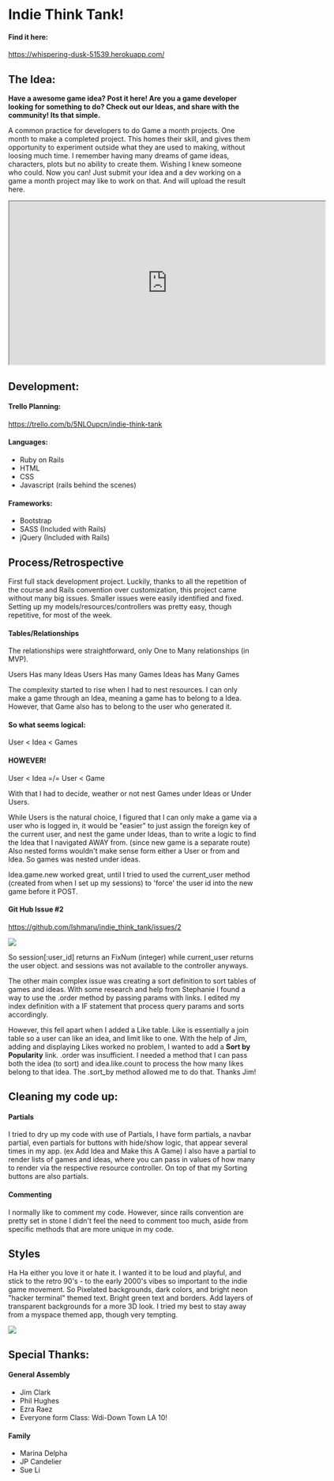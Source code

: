 # Indie Think Tank!

#### Find it here:
https://whispering-dusk-51539.herokuapp.com/

## The Idea:
__Have a awesome game idea? Post it here!
Are you a game developer looking for something to do? Check out our Ideas, and share with the community!
Its that simple.__

A common practice for developers to do Game a month projects. One month to make a completed project. This homes their skill, and gives them opportunity to experiment outside what they are used to making, without loosing much time.
I remember having many dreams of game ideas, characters, plots but no ability to create them. Wishing I knew someone who could. Now you can!
Just submit your idea and a dev working on a game a month project may like to work on that. And will upload the result here.

<iframe src="https://drive.google.com/file/d/0B3PzzLC9kOUFV0E1ZkJ1QjIxYVE/preview" width="640" height="330"></iframe>

## Development: 

#### Trello Planning:
https://trello.com/b/5NLOupcn/indie-think-tank

#### Languages:
* Ruby on Rails
* HTML
* CSS
* Javascript (rails behind the scenes)

#### Frameworks:
* Bootstrap
* SASS (Included with Rails)
* jQuery (Included with Rails)

## Process/Retrospective
First full stack development project. Luckily, thanks to all the repetition of the course and Rails convention over customization, this project came without many big issues. Smaller issues were easily identified and fixed. Setting up my models/resources/controllers was pretty easy, though repetitive, for most of the week. 

#### Tables/Relationships
The relationships were straightforward, only One to Many relationships (in MVP).

Users Has many Ideas
Users Has many Games
Ideas has Many Games

The complexity started to rise when I had to nest resources. I can only make a game through an Idea, meaning a game has to belong to a Idea. However, that Game also has to belong to the user who generated it.

#### So what seems logical:
User < Idea < Games

#### HOWEVER!

User < Idea =/= User < Game

With that I had to decide, weather or not nest Games under Ideas or Under Users.

While Users is the natural choice, I figured that I can only make a game via a user who is logged in, it would be "easier" to just assign the foreign key of the current user, and nest the game under Ideas, than to write a logic to find the Idea that I navigated AWAY from. (since new game is a separate route) Also nested forms wouldn't make sense form either a User or from and Idea. So games was nested under ideas.

Idea.game.new worked great, until I tried to used the current_user method (created from when I set up my sessions) to 'force' the user id into the new game before it POST.

#### Git Hub Issue #2

https://github.com/Ishmaru/indie_think_tank/issues/2

![](https://cloud.githubusercontent.com/assets/18603064/15897277/c1f42328-2d48-11e6-896b-3ad40968e5c1.png)


So session[:user_id] returns an FixNum (integer) while current_user returns the user object.
and sessions was not available to the controller anyways.

The other main complex issue was creating a sort definition to sort tables of games and ideas.
With some research and help from Stephanie I found a way to use the .order method by passing params with links. I edited my index definition with a IF statement that process query params and sorts accordingly.

However, this fell apart when I added a Like table. Like is essentially a join table so a user can like an idea, and limit like to one. With the help of Jim, adding and displaying Likes worked no problem, I wanted to add a __Sort by Popularity__ link. .order was insufficient. I needed a method that I can pass both the idea (to sort) and idea.like.count to process the how many likes belong to that idea. The .sort_by method allowed me to do that. Thanks Jim!

## Cleaning my code up:

#### Partials
I tried to dry up my code with use of Partials, I have form partials, a navbar partial, even partials for buttons with hide/show logic, that appear several times in my app. (ex Add Idea and Make this A Game) I also have a partial to render lists of games and ideas, where you can pass in values of how many to render via the respective resource controller. On top of that my Sorting buttons are also partials.

#### Commenting
I normally like to comment my code. However, since rails convention are pretty set in stone I didn't feel the need to comment too much, aside from specific methods that are more unique in my code.

## Styles

Ha Ha either you love it or hate it. I wanted it to be loud and playful, and stick to the retro 90's - to the early 2000's vibes so important to the indie game movement. So Pixelated backgrounds, dark colors, and bright neon "hacker terminal" themed text. Bright green text and borders. Add layers of transparent backgrounds for a more 3D look. I tried my best to stay away from a myspace themed app, though very tempting.

![](http://www.blogodisea.com/wp-content/uploads/2009/11/simpson-homer-mister-x-imagen.jpg)


## Special Thanks:
#### General Assembly
* Jim Clark
* Phil Hughes
* Ezra Raez
* Everyone form Class: Wdi-Down Town LA 10!

#### Family
* Marina Delpha
* JP Candelier
* Sue Li

